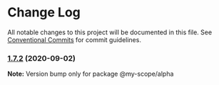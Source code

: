 # Change Log

All notable changes to this project will be documented in this file.
See [Conventional Commits](https://conventionalcommits.org) for commit guidelines.

### [1.7.2](https://github.com/rizalibnu/lerna-conventional-commits-example/compare/@my-scope/alpha@1.7.1...@my-scope/alpha@1.7.2) (2020-09-02)

**Note:** Version bump only for package @my-scope/alpha
